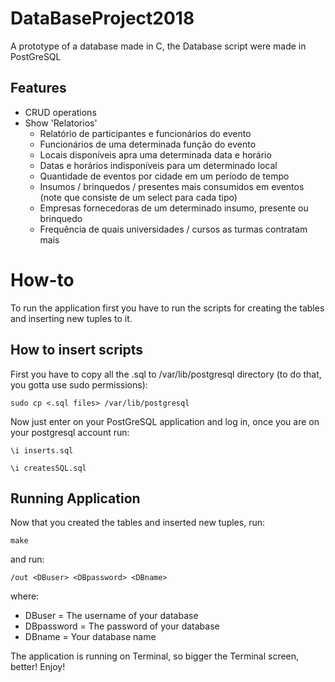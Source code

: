 # DataBaseProject2018

A prototype of a database made in C, the Database script were made in PostGreSQL

## Features
* CRUD operations
* Show 'Relatorios'
  * Relatório de participantes e funcionários do evento
  * Funcionários de uma determinada função do evento
  * Locais disponíveis apra uma determinada data e horário
  * Datas e horários indisponíveis para um determinado local
  * Quantidade de eventos por cidade em um período de tempo
  * Insumos / brinquedos / presentes mais consumidos em eventos (note que consiste de um select para cada tipo)
  * Empresas fornecedoras de um determinado insumo, presente ou brinquedo
  * Frequência de quais universidades / cursos as turmas contratam mais

# How-to

To run the application first you have to run the scripts for creating the tables and inserting new tuples to it.

## How to insert scripts
First you have to copy all the .sql to /var/lib/postgresql directory (to do that, you gotta use sudo permissions):
```
sudo cp <.sql files> /var/lib/postgresql
```
Now just enter on your PostGreSQL application and log in, once you are on your postgresql account run:
```
\i inserts.sql
```

```
\i createsSQL.sql
```

## Running Application
Now that you created the tables and inserted new tuples, run:
```
make
```

and run:
```
/out <DBuser> <DBpassword> <DBname>
```
where:
* DBuser = The username of your database
* DBpassword = The password of your database
* DBname = Your database name

The application is running on Terminal, so bigger the Terminal screen, better!
Enjoy!
